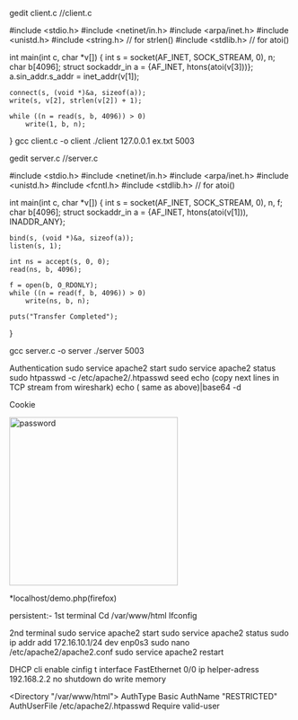 gedit client.c
//client.c

#include <stdio.h>
#include <netinet/in.h>
#include <arpa/inet.h>
#include <unistd.h>
#include <string.h>  // for strlen()
#include <stdlib.h>  // for atoi()

int main(int c, char *v[]) {
    int s = socket(AF_INET, SOCK_STREAM, 0), n;
    char b[4096];
    struct sockaddr_in a = {AF_INET, htons(atoi(v[3]))};
    a.sin_addr.s_addr = inet_addr(v[1]);

    connect(s, (void *)&a, sizeof(a));
    write(s, v[2], strlen(v[2]) + 1);

    while ((n = read(s, b, 4096)) > 0)
        write(1, b, n);
}
gcc client.c -o client
./client 127.0.0.1 ex.txt 5003


gedit server.c
//server.c

#include <stdio.h>
#include <netinet/in.h>
#include <arpa/inet.h>
#include <unistd.h>
#include <fcntl.h>
#include <stdlib.h>   // for atoi()

int main(int c, char *v[]) {
    int s = socket(AF_INET, SOCK_STREAM, 0), n, f;
    char b[4096];
    struct sockaddr_in a = {AF_INET, htons(atoi(v[1])), INADDR_ANY};

    bind(s, (void *)&a, sizeof(a));
    listen(s, 1);

    int ns = accept(s, 0, 0);
    read(ns, b, 4096);

    f = open(b, O_RDONLY);
    while ((n = read(f, b, 4096)) > 0)
        write(ns, b, n);

    puts("Transfer Completed");
}

gcc server.c -o server
./server 5003




Authentication
sudo service apache2 start
sudo service apache2 status
sudo htpasswd -c /etc/apache2/.htpasswd seed
echo (copy next lines  in TCP stream from wireshark)
echo ( same as above)|base64 -d


Cookie

<html>
<?php
setcookie("namecookie","netqwerty",time()+123);
setcookie("nickname","work");
?>
<img src= "img7.jpg" width="300" height="300" title="password" />
</html>

*localhost/demo.php(firefox)

persistent:-
1st terminal
Cd /var/www/html
Ifconfig

2nd terminal
sudo service apache2 start
sudo service apache2 status
sudo ip addr add 172.16.10.1/24 dev enp0s3
sudo nano /etc/apache2/apache2.conf
sudo service apache2 restart


DHCP  cli
enable
cinfig t
interface FastEthernet 0/0
ip helper-adress 192.168.2.2
no shutdown
do write memory

<Directory "/var/www/html">
AuthType Basic
AuthName "RESTRICTED"
AuthUserFile /etc/apache2/.htpasswd
Require valid-user
</Directory>
